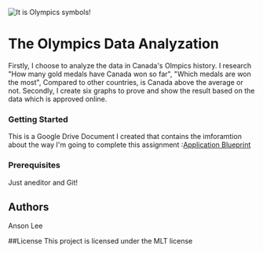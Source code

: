 ![It is Olympics symbols!](Olympics.jpg "The Symbols")

# The Olympics Data Analyzation

Firstly, I choose to analyze the data in Canada's Olmpics history. I research "How many gold medals have Canada won so far", "Which medals are won the most", Compared to other countries, is Canada above the average or not. Secondly, I create six graphs to prove and show the result based on the data which is approved online.

### Getting Started 
This is a Google Drive Document I created that contains the imforamtion about the way I'm going to complete this assignment :[Application Blueprint](https://docs.google.com/document/d/11ZiCVV-Bvr4uOeM_Z9o1tVKTQJefQwphrIGBLG_VjRo/edit)


### Prerequisites 
Just aneditor and Git!

## Authors
Anson Lee

##License 
This project is licensed under the MLT license 
